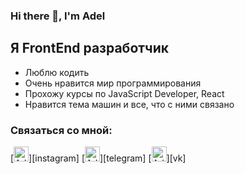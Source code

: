 ### Hi there 👋, I'm Adel

## Я FrontEnd разработчик
- Люблю кодить
- Очень нравится мир программирования
- Прохожу курсы по JavaScript Developer, React
- Нравится тема машин и все, что с ними связано

### Связаться со мной:
[<img aling="left" alt="AdelAbsalyamov | Instagram" width="24px" src="https://thumbs.dreamstime.com/b/instagram-154683470.jpg" />][instagram]
[<img aling="left" alt="AdelAbsalyamov | Telegram" width="24px" src="https://encrypted-tbn0.gstatic.com/images?q=tbn:ANd9GcR1HDcyXu9SHC4glO2kFKjVhcy9kU6Q1S9T2g&usqp=CAU" />][telegram]
[<img aling="left" alt="AdelAbsalyamov | VK" width="24px" src="https://icons-for-free.com/iconfiles/png/512/logotype+vk+vkontakte+icon-1320194960554543368.png" />][vk]